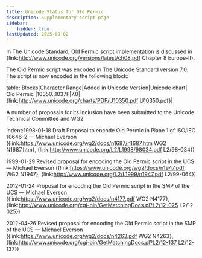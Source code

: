 ```yaml
---
title: Unicode Status for Old Permic
description: Supplementary script page
sidebar:
    hidden: true
lastUpdated: 2025-09-02
---
```


In The Unicode Standard, Old Permic script implementation is discussed in {link:http://www.unicode.org/versions/latest/ch08.pdf Chapter 8 Europe-II}.

[comment]: # (end of intro)

[comment]: # (start of blocks)

The Old Permic script was encoded in The Unicode Standard version 7.0. The script is now encoded in the following block:

table:
Blocks|Character Range|Added in Unicode Version|Unicode chart|
Old Permic |10350..1037F|7.0|{link:http://www.unicode.org/charts/PDF/U10350.pdf U10350.pdf}|

[comment]: # (end of blocks)

[comment]: # (start of chars)



[comment]: # (end of chars)

[comment]: # (start of rest)

A number of proposals for its inclusion have been submitted to the Unicode Technical Committee and WG2:

indent:1998-01-18 Draft Proposal to encode Old Permic in Plane 1 of ISO/IEC 10646-2 — Michael Everson ({link:https://www.unicode.org/wg2/docs/n1687/n1687.htm WG2 N1687.htm}, {link:http://www.unicode.org/L2/L1998/98034.pdf L2/98-034})

1999-01-29 Revised proposal for encoding the Old Permic script in the UCS — Michael Everson ({link:https://www.unicode.org/wg2/docs/n1947.pdf WG2 N1947}, {link:http://www.unicode.org/L2/L1999/n1947.pdf L2/99-064})

2012-01-24 Proposal for encoding the Old Permic script in the SMP of the UCS — Michael Everson ({link:https://www.unicode.org/wg2/docs/n4177.pdf WG2 N4177}, {link:http://www.unicode.org/cgi-bin/GetMatchingDocs.pl?L2/12-025 L2/12-025})

2012-04-26 Revised proposal for encoding the Old Permic script in the SMP of the UCS — Michael Everson ({link:https://www.unicode.org/wg2/docs/n4263.pdf WG2 N4263}, {link:http://www.unicode.org/cgi-bin/GetMatchingDocs.pl?L2/12-137 L2/12-137})
